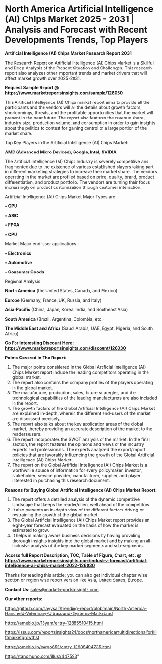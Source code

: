 # North America Artificial Intelligence (AI) Chips Market 2025 - 2031 | Analysis and Forecast with Recent Developments Trends, Top Players

<strong>Artificial Intelligence (AI) Chips Market Research Report 2031</strong>

The Research Report on Artificial Intelligence (AI) Chips Market is a Skillful and Deep Analysis of the Present Situation and Challenges. This research report also analyzes other important trends and market drivers that will affect market growth over 2025-2031.

<strong>Request Sample Report @ <a href=https://www.marketreportsinsights.com/sample/126030>https://www.marketreportsinsights.com/sample/126030</a></strong>

This Artificial Intelligence (AI) Chips market report aims to provide all the participants and the vendors will all the details about growth factors, shortcomings, threats, and the profitable opportunities that the market will present in the near future. The report also features the revenue share, industry size, production volume, and consumption in order to gain insights about the politics to contest for gaining control of a large portion of the market share.

Top Key Players in the Artificial Intelligence (AI) Chips Market:

<strong>AMD (Advanced Micro Devices), Google, Intel, NVIDIA</strong>

The Artificial Intelligence (AI) Chips Industry is severely competitive and fragmented due to the existence of various established players taking part in different marketing strategies to increase their market share. The vendors operating in the market are profiled based on price, quality, brand, product differentiation, and product portfolio. The vendors are turning their focus increasingly on product customization through customer interaction.

Artificial Intelligence (AI) Chips Market Major Types are:

<strong>• GPU

• ASIC

• FPGA

• CPU</strong>

Market Major end-user applications :

<strong>• Electronics

• Automotive

• Consumer Goods</strong>

Regional Analysis

</u><strong><b>North America</b></strong> (the United States, Canada, and Mexico)

<strong><b>Europe </b></strong>(Germany, France, UK, Russia, and Italy)

<strong><b>Asia-Pacific</b></strong> (China, Japan, Korea, India, and Southeast Asia)

<strong><b>South America</b></strong> (Brazil, Argentina, Colombia, etc.)

<strong><b>The Middle East and Africa</b></strong> (Saudi Arabia, UAE, Egypt, Nigeria, and South Africa)

<strong>Go For Interesting Discount Here: <a href=https://www.marketreportsinsights.com/discount/126030>https://www.marketreportsinsights.com/discount/126030</a></strong>

<strong>Points Covered in The Report:</strong>
<ol>
  <li>The major points considered in the Global Artificial Intelligence (AI) Chips Market report include the leading competitors operating in the global market.</li>
  <li>The report also contains the company profiles of the players operating in the global market.</li>
  <li>The manufacture, production, sales, future strategies, and the technological capabilities of the leading manufacturers are also included in the report.</li>
  <li>The growth factors of the Global Artificial Intelligence (AI) Chips Market are explained in-depth, wherein the different end-users of the market are discussed precisely.</li>
  <li>The report also talks about the key application areas of the global market, thereby providing an accurate description of the market to the readers/users.</li>
  <li>The report incorporates the SWOT analysis of the market. In the final section, the report features the opinions and views of the industry experts and professionals. The experts analyzed the export/import policies that are favorably influencing the growth of the Global Artificial Intelligence (AI) Chips Market.</li>
  <li>The report on the Global Artificial Intelligence (AI) Chips Market is a worthwhile source of information for every policymaker, investor, stakeholder, service provider, manufacturer, supplier, and player interested in purchasing this research document.</li>
</ol>
<strong>Reasons for Buying Global Artificial Intelligence (AI) Chips Market Report:</strong>

<ol>
  <li>The report offers a detailed analysis of the dynamic competitive landscape that keeps the reader/client well ahead of the competitors.</li>
  <li>It also presents an in-depth view of the different factors driving or restraining the growth of the global market.</li>
  <li>The Global Artificial Intelligence (AI) Chips Market report provides an eight-year forecast evaluated on the basis of how the market is estimated to grow.</li>
  <li>It helps in making aware business decisions by having providing thorough insights insights into the global market and by making an all-inclusive analysis of the key market segments and sub-segments.</li>
</ol>
<strong>Access full Report Description, TOC, Table of Figure, Chart, etc. @ <a href=https://www.marketreportsinsights.com/industry-forecast/artificial-intelligence-ai-chips-market-2022-126030>https://www.marketreportsinsights.com/industry-forecast/artificial-intelligence-ai-chips-market-2022-126030</a></strong>


Thanks for reading this article; you can also get individual chapter wise section or region wise report version like Asia, United States, Europe.

<strong>Contact Us:</strong>
sales@marketreportsinsights.com

<strong>Our other reports:</strong>

<a href=https://github.com/sayysaif/trending-report/blob/main/North-America-Handheld-Veterinary-Ultrasound-Systems-Market.md>https://github.com/sayysaif/trending-report/blob/main/North-America-Handheld-Veterinary-Ultrasound-Systems-Market.md</a>

<a href=https://ameblo.jp/18yam/entry-12885510415.html>https://ameblo.jp/18yam/entry-12885510415.html</a>

<a href=https://issuu.com/reportsinsights24/docs/northamericamultidirectionalforkliftmarketgrowthst>https://issuu.com/reportsinsights24/docs/northamericamultidirectionalforkliftmarketgrowthst</a>

<a href=https://ameblo.jp/cargo656/entry-12885494735.html>https://ameblo.jp/cargo656/entry-12885494735.html</a>

<a href=https://tanomuno.com/illust/447593>https://tanomuno.com/illust/447593</a>"
